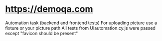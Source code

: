 # https://demoqa.com
Automation task (backend and frontend tests)
For uploading picture use a fixture or your picture path
All tests from UIautomation.cy.js were passed except "favicon should be present"
